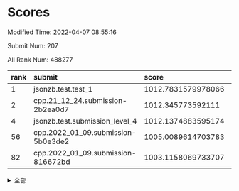 # Scores

Modified Time: 2022-04-07 08:55:16

Submit Num: 207

All Rank Num: 488277

| rank |               submit               |       score        |       sigma        | pk_num |
| :--- | :--------------------------------- | :----------------- | :----------------- | :----- |
| 1    | jsonzb.test.test_1                 | 1012.7831579978066 | 0.7981856279260612 | 9435   |
| 2    | cpp.21_12_24.submission-2b2ea0d7   | 1012.345773592111  | 0.7917556262354721 | 9433   |
| 4    | jsonzb.test.submission_level_4     | 1012.1374883595174 | 0.7701374565163365 | 9437   |
| 56   | cpp.2022_01_09.submission-5b0e3de2 | 1005.0089614703783 | 0.7255136436692303 | 9436   |
| 82   | cpp.2022_01_09.submission-816672bd | 1003.1158069733707 | 0.704714706807205  | 9435   |


<details>
<summary>全部</summary>

| rank |                 submit                 |       score        |       sigma        | pk_num |
| :--- | :------------------------------------- | :----------------- | :----------------- | :----- |
| 1    | jsonzb.test.test_1                     | 1012.7831579978066 | 0.7981856279260612 | 9435   |
| 2    | cpp.21_12_24.submission-2b2ea0d7       | 1012.345773592111  | 0.7917556262354721 | 9433   |
| 3    | gobigger.level_3.submission_level_3_39 | 1012.3185478104602 | 0.7917415611941518 | 9435   |
| 4    | jsonzb.test.submission_level_4         | 1012.1374883595174 | 0.7701374565163365 | 9437   |
| 5    | gobigger.level_3.submission_level_3_23 | 1011.7971910288134 | 0.7932620884376737 | 9439   |
| 6    | gobigger.level_3.submission_level_3_9  | 1011.5674423108014 | 0.7572146858095471 | 9436   |
| 7    | gobigger.level_3.submission_level_3_15 | 1011.3768540882987 | 0.7819278734169253 | 9437   |
| 8    | gobigger.level_3.submission_level_3_17 | 1010.9867860966855 | 0.774446026627834  | 9438   |
| 9    | gobigger.level_3.submission_level_3_8  | 1010.9457632766726 | 0.7700628690804187 | 9435   |
| 10   | gobigger.level_3.submission_level_3_12 | 1010.9390499618717 | 0.7817851619816133 | 9437   |
| 11   | gobigger.level_3.submission_level_3_25 | 1010.8595606567104 | 0.7778126586901392 | 9433   |
| 12   | gobigger.level_3.submission_level_3_48 | 1010.7003750258592 | 0.7777392745637386 | 9435   |
| 13   | gobigger.level_3.submission_level_3_36 | 1010.475734883671  | 0.7426073551838733 | 9436   |
| 14   | gobigger.level_3.submission_level_3_32 | 1010.461902997489  | 0.7672427213706436 | 9435   |
| 15   | gobigger.level_3.submission_level_3_42 | 1010.4341442898185 | 0.7694645757189001 | 9437   |
| 16   | gobigger.level_3.submission_level_3_35 | 1010.4081662112422 | 0.7672674311261508 | 9438   |
| 17   | gobigger.level_3.submission_level_3_40 | 1010.3720015946755 | 0.7539723463999005 | 9434   |
| 18   | gobigger.level_3.submission_level_3_37 | 1010.287311823841  | 0.7747193106548255 | 9436   |
| 19   | gobigger.level_3.submission_level_3_0  | 1010.2580195726836 | 0.7584454843035361 | 9434   |
| 20   | gobigger.level_3.submission_level_3_7  | 1010.2298113327347 | 0.7565813759551965 | 9440   |
| 21   | gobigger.level_3.submission_level_3_43 | 1010.1247012967982 | 0.7758021867094861 | 9436   |
| 22   | gobigger.level_3.submission_level_3_13 | 1010.1156905237777 | 0.7555681850519675 | 9442   |
| 23   | gobigger.level_3.submission_level_3_30 | 1010.1133392964549 | 0.7607025497932884 | 9438   |
| 24   | gobigger.level_3.submission_level_3_22 | 1010.0870761159052 | 0.7693598675180944 | 9435   |
| 25   | gobigger.level_3.submission_level_3_3  | 1010.0403883924146 | 0.7506232573672528 | 9432   |
| 26   | gobigger.level_3.submission_level_3_46 | 1010.0115448757842 | 0.7449400191987788 | 9432   |
| 27   | gobigger.level_3.submission_level_3_31 | 1009.9985984371091 | 0.7598063645649533 | 9438   |
| 28   | gobigger.level_3.submission_level_3_24 | 1009.9027488910132 | 0.752237261108465  | 9434   |
| 29   | gobigger.level_3.submission_level_3_26 | 1009.9023876308808 | 0.7726087051421161 | 9437   |
| 30   | gobigger.level_3.submission_level_3_33 | 1009.8763604659142 | 0.7414884599932435 | 9438   |
| 31   | gobigger.level_3.submission_level_3_19 | 1009.8422148214701 | 0.7525544550636825 | 9432   |
| 32   | gobigger.level_3.submission_level_3_47 | 1009.8263553668723 | 0.7409332092647741 | 9431   |
| 33   | gobigger.level_3.submission_level_3_4  | 1009.7465482052695 | 0.7486818641407574 | 9438   |
| 34   | gobigger.level_3.submission_level_3_41 | 1009.6716370588538 | 0.7380587908214343 | 9432   |
| 35   | gobigger.level_3.submission_level_3_16 | 1009.5426572833896 | 0.7540879155489523 | 9434   |
| 36   | gobigger.level_3.submission_level_3_18 | 1009.536265995618  | 0.7473675810070378 | 9436   |
| 37   | gobigger.level_3.submission_level_3_10 | 1009.5355437779623 | 0.7654373582458321 | 9436   |
| 38   | gobigger.level_3.submission_level_3_2  | 1009.5252055864573 | 0.756236467684228  | 9436   |
| 39   | gobigger.level_3.submission_level_3_49 | 1009.510136081166  | 0.752462483966311  | 9435   |
| 40   | gobigger.level_3.submission_level_3_14 | 1009.5064216790133 | 0.745293958960898  | 9432   |
| 41   | gobigger.level_3.submission_level_3_6  | 1009.4886926139089 | 0.7577181300795093 | 9434   |
| 42   | gobigger.level_3.submission_level_3_28 | 1009.3336637368346 | 0.7233313617187149 | 9439   |
| 43   | gobigger.level_3.submission_level_3_34 | 1009.3191706127812 | 0.7526788788628371 | 9437   |
| 44   | gobigger.level_3.submission_level_3_11 | 1009.3156946864495 | 0.7578705073469639 | 9437   |
| 45   | gobigger.level_3.submission_level_3_1  | 1009.3086261310935 | 0.7388821319431176 | 9435   |
| 46   | gobigger.level_3.submission_level_3_5  | 1009.2395987844604 | 0.7590323247279667 | 9434   |
| 47   | gobigger.level_3.submission_level_3_44 | 1009.1343913109843 | 0.7749294418469164 | 9437   |
| 48   | gobigger.level_3.submission_level_3_27 | 1009.0518333653039 | 0.7479881119553035 | 9435   |
| 49   | gobigger.level_3.submission_level_3_21 | 1009.0013515163438 | 0.7560478605660457 | 9432   |
| 50   | gobigger.level_3.submission_level_3_29 | 1008.9775899456127 | 0.7493590551592549 | 9433   |
| 51   | gobigger.level_3.submission_level_3_20 | 1008.643689173736  | 0.7521520640349324 | 9434   |
| 52   | gobigger.level_3.submission_level_3_45 | 1008.5480572457252 | 0.7576163258976004 | 9440   |
| 53   | gobigger.level_3.submission_level_3_38 | 1007.8805625576199 | 0.7337754112003301 | 9436   |
| 54   | gobigger.level_1.submission_level_1_45 | 1005.7308725039172 | 0.7270961218253591 | 9440   |
| 55   | gobigger.level_1.submission_level_1_49 | 1005.0218414008089 | 0.7175569831531289 | 9433   |
| 56   | cpp.2022_01_09.submission-5b0e3de2     | 1005.0089614703783 | 0.7255136436692303 | 9436   |
| 57   | gobigger.level_1.submission_level_1_19 | 1004.6808868564601 | 0.7126348562518182 | 9435   |
| 58   | gobigger.level_1.submission_level_1_9  | 1004.6063111868999 | 0.7143329167949543 | 9435   |
| 59   | gobigger.level_1.submission_level_1_43 | 1004.4447893942098 | 0.7149082773557144 | 9434   |
| 60   | gobigger.level_1.submission_level_1_16 | 1004.2814191761199 | 0.7147581875788808 | 9438   |
| 61   | gobigger.level_1.submission_level_1_35 | 1004.0803885160141 | 0.7178070133898069 | 9435   |
| 62   | gobigger.level_1.submission_level_1_23 | 1003.9560765227063 | 0.7169262508368605 | 9435   |
| 63   | gobigger.level_1.submission_level_1_38 | 1003.9560648515406 | 0.7189768500311081 | 9433   |
| 64   | gobigger.level_1.submission_level_1_21 | 1003.9045600860048 | 0.7216066870328004 | 9437   |
| 65   | gobigger.level_1.submission_level_1_41 | 1003.7819019915897 | 0.73369154022481   | 9439   |
| 66   | gobigger.level_1.submission_level_1_17 | 1003.7530230109442 | 0.7220511438344631 | 9433   |
| 67   | gobigger.level_1.submission_level_1_28 | 1003.7466173068957 | 0.7105022871380983 | 9439   |
| 68   | gobigger.level_1.submission_level_1_37 | 1003.7320920474539 | 0.720432577448901  | 9428   |
| 69   | gobigger.level_1.submission_level_1_1  | 1003.6931756708036 | 0.7301685888990187 | 9437   |
| 70   | gobigger.level_1.submission_level_1_36 | 1003.6910685340812 | 0.7178863932642365 | 9435   |
| 71   | gobigger.level_1.submission_level_1_10 | 1003.5812348859331 | 0.7201691410681681 | 9436   |
| 72   | gobigger.level_1.submission_level_1_6  | 1003.5748289163613 | 0.7240598682377801 | 9434   |
| 73   | gobigger.level_1.submission_level_1_47 | 1003.5628455951519 | 0.7198479050842423 | 9433   |
| 74   | gobigger.level_1.submission_level_1_7  | 1003.5232787622813 | 0.7231719858334145 | 9437   |
| 75   | gobigger.level_1.submission_level_1_44 | 1003.5159458536277 | 0.7100156190840088 | 9439   |
| 76   | gobigger.level_1.submission_level_1_40 | 1003.5136110437778 | 0.715218203876959  | 9434   |
| 77   | gobigger.level_1.submission_level_1_14 | 1003.4622748371617 | 0.7119628770289574 | 9433   |
| 78   | gobigger.level_1.submission_level_1_4  | 1003.3896317751874 | 0.7222814273566166 | 9437   |
| 79   | gobigger.level_1.submission_level_1_2  | 1003.31104590331   | 0.7176915164414951 | 9436   |
| 80   | gobigger.level_1.submission_level_1_11 | 1003.2468460215699 | 0.7085343501944668 | 9435   |
| 81   | gobigger.level_1.submission_level_1_42 | 1003.1924937749304 | 0.6937916234362073 | 9436   |
| 82   | cpp.2022_01_09.submission-816672bd     | 1003.1158069733707 | 0.704714706807205  | 9435   |
| 83   | gobigger.level_1.submission_level_1_20 | 1003.0878623216026 | 0.7111425116605802 | 9439   |
| 84   | gobigger.level_1.submission_level_1_32 | 1003.0454785543361 | 0.709383181791939  | 9435   |
| 85   | gobigger.level_1.submission_level_1_22 | 1003.0406840597085 | 0.7019268173785941 | 9436   |
| 86   | gobigger.level_1.submission_level_1_25 | 1002.9977685239378 | 0.7147181441810634 | 9437   |
| 87   | gobigger.level_1.submission_level_1_3  | 1002.9802861536659 | 0.7220334646206106 | 9441   |
| 88   | gobigger.level_1.submission_level_1_5  | 1002.9643266481246 | 0.7216817841026455 | 9440   |
| 89   | gobigger.level_1.submission_level_1_12 | 1002.9466209409894 | 0.7193989070816477 | 9437   |
| 90   | gobigger.level_1.submission_level_1_26 | 1002.9228700709258 | 0.729560790744074  | 9431   |
| 91   | gobigger.level_1.submission_level_1_27 | 1002.8504208359851 | 0.7268971733419406 | 9436   |
| 92   | gobigger.level_1.submission_level_1_18 | 1002.8194841758501 | 0.7134027637709914 | 9437   |
| 93   | gobigger.level_1.submission_level_1_24 | 1002.7962561851733 | 0.7273286646438267 | 9437   |
| 94   | gobigger.level_1.submission_level_1_34 | 1002.7817873216329 | 0.7185051298394736 | 9439   |
| 95   | gobigger.level_1.submission_level_1_29 | 1002.7445507343768 | 0.7183150734693947 | 9439   |
| 96   | gobigger.level_1.submission_level_1_33 | 1002.7299286026672 | 0.7123709368137867 | 9434   |
| 97   | gobigger.level_1.submission_level_1_30 | 1002.7026079035064 | 0.7194661024379494 | 9434   |
| 98   | gobigger.level_1.submission_level_1_48 | 1002.6943323218533 | 0.7131730298810331 | 9437   |
| 99   | gobigger.level_1.submission_level_1_8  | 1002.4690118847693 | 0.7151975903633891 | 9435   |
| 100  | gobigger.level_1.submission_level_1_0  | 1002.4579386250462 | 0.724355028847177  | 9432   |
| 101  | gobigger.level_1.submission_level_1_39 | 1002.2844334382083 | 0.7100711123704062 | 9433   |
| 102  | gobigger.level_1.submission_level_1_31 | 1002.2758830663241 | 0.7066706825851741 | 9433   |
| 103  | gobigger.level_1.submission_level_1_13 | 1002.1040070189816 | 0.7053818539881047 | 9430   |
| 104  | gobigger.level_1.submission_level_1_46 | 1001.6825176168785 | 0.7094884844441569 | 9432   |
| 105  | gobigger.level_1.submission_level_1_15 | 1001.5026349601225 | 0.6990548981791194 | 9429   |
| 106  | gobigger.random.submission_random_25   | 997.4257481487849  | 0.7131158367816135 | 9430   |
| 107  | gobigger.random.submission_random_44   | 997.2781819484458  | 0.7078660597136976 | 9436   |
| 108  | gobigger.random.submission_random_6    | 997.1060211605105  | 0.7094748300453464 | 9430   |
| 109  | gobigger.random.submission_random_3    | 997.0112185369672  | 0.7075906405996082 | 9432   |
| 110  | gobigger.random.submission_random_21   | 996.9834302345788  | 0.7099283191076555 | 9438   |
| 111  | gobigger.random.submission_random_29   | 996.9435832921034  | 0.7065744826362149 | 9433   |
| 112  | gobigger.random.submission_random_18   | 996.8527092931333  | 0.7105547834481399 | 9433   |
| 113  | gobigger.random.submission_random_33   | 996.8088232832406  | 0.7127229529430172 | 9437   |
| 114  | gobigger.random.submission_random_35   | 996.7646882009642  | 0.7092850869519681 | 9437   |
| 115  | gobigger.random.submission_random_7    | 996.7162744285292  | 0.7243622367957638 | 9436   |
| 116  | gobigger.random.submission_random_10   | 996.4952999764009  | 0.709637090606631  | 9434   |
| 117  | gobigger.random.submission_random_42   | 996.4731876068824  | 0.7164695607890991 | 9434   |
| 118  | gobigger.random.submission_random_17   | 996.4477348792014  | 0.7079416714791748 | 9435   |
| 119  | gobigger.random.submission_random_9    | 996.3781382206051  | 0.7076911720526221 | 9434   |
| 120  | gobigger.random.submission_random_31   | 996.3537092266644  | 0.7144520343902334 | 9428   |
| 121  | gobigger.random.submission_random_34   | 996.3492399926905  | 0.7097394014044401 | 9434   |
| 122  | gobigger.random.submission_random_49   | 996.3266754093361  | 0.7068863833688512 | 9439   |
| 123  | gobigger.random.submission_random_36   | 996.2997084795113  | 0.7061200755623062 | 9438   |
| 124  | gobigger.random.submission_random_15   | 996.2306061640477  | 0.7173680417294175 | 9431   |
| 125  | gobigger.random.submission_random_16   | 996.1820369779601  | 0.7183844870597608 | 9437   |
| 126  | gobigger.random.submission_random_11   | 996.1760934213441  | 0.7007431295729492 | 9429   |
| 127  | gobigger.random.submission_random_19   | 996.1432520560269  | 0.7100779005003074 | 9436   |
| 128  | gobigger.random.submission_random_40   | 996.1137415170374  | 0.6987460623121401 | 9438   |
| 129  | gobigger.random.submission_random_48   | 996.1084444004806  | 0.7287937931922772 | 9438   |
| 130  | gobigger.random.submission_random_8    | 996.04335071944    | 0.7077419693137701 | 9433   |
| 131  | gobigger.random.submission_random_43   | 996.0025952610417  | 0.7071826699445277 | 9434   |
| 132  | gobigger.random.submission_random_39   | 995.9780160601457  | 0.7151499415675378 | 9443   |
| 133  | gobigger.random.submission_random_23   | 995.920787978934   | 0.7236718308514112 | 9432   |
| 134  | gobigger.random.submission_random_0    | 995.9174842836868  | 0.7005286694375873 | 9439   |
| 135  | gobigger.random.submission_random_2    | 995.872742962117   | 0.7050531774424396 | 9440   |
| 136  | gobigger.random.submission_random_28   | 995.8292861973932  | 0.7188958490758716 | 9437   |
| 137  | gobigger.random.submission_random_32   | 995.8253794113084  | 0.720084373045558  | 9435   |
| 138  | gobigger.random.submission_random_20   | 995.7109294417199  | 0.7151374792709638 | 9434   |
| 139  | gobigger.random.submission_random_14   | 995.6978913812106  | 0.707077107813647  | 9436   |
| 140  | gobigger.random.submission_random_37   | 995.6925135128113  | 0.7122732504156577 | 9435   |
| 141  | gobigger.random.submission_random_22   | 995.5602364868895  | 0.7189297645385716 | 9432   |
| 142  | gobigger.random.submission_random_12   | 995.5377115469512  | 0.7058586033723114 | 9433   |
| 143  | gobigger.random.submission_random_1    | 995.5281363114996  | 0.7061832885455401 | 9438   |
| 144  | gobigger.random.submission_random_27   | 995.4436763444807  | 0.718578274471424  | 9433   |
| 145  | gobigger.random.submission_random_45   | 995.4427058654827  | 0.7208484590614036 | 9436   |
| 146  | gobigger.random.submission_random_4    | 995.4175065667598  | 0.7071140297571463 | 9429   |
| 147  | gobigger.random.submission_random_30   | 995.3799954310043  | 0.7144591524009837 | 9432   |
| 148  | gobigger.random.submission_random_38   | 995.2015981534776  | 0.7165412979809167 | 9437   |
| 149  | gobigger.random.submission_random_24   | 995.1717866920427  | 0.715826282051912  | 9437   |
| 150  | gobigger.random.submission_random_26   | 995.1626604347656  | 0.7100269071835973 | 9432   |
| 151  | gobigger.random.submission_random_5    | 994.8626458410944  | 0.7270718607808861 | 9440   |
| 152  | gobigger.random.submission_random_13   | 994.719914261054   | 0.7068302090534595 | 9436   |
| 153  | gobigger.random.submission_random_46   | 994.5953991722916  | 0.7027639190077877 | 9437   |
| 154  | gobigger.random.submission_random_41   | 994.5766740515332  | 0.7094243463320613 | 9436   |
| 155  | gobigger.level_2.submission_level_2_11 | 994.1085897194791  | 0.7408954518251276 | 9438   |
| 156  | gobigger.random.submission_random_47   | 994.0757912989164  | 0.7340896075591139 | 9429   |
| 157  | gobigger.level_2.submission_level_2_4  | 993.9976594741805  | 0.731878260658446  | 9435   |
| 158  | gobigger.level_2.submission_level_2_15 | 993.8226449439314  | 0.7340659092000834 | 9437   |
| 159  | gobigger.level_2.submission_level_2_22 | 993.8110207453659  | 0.7432260064971492 | 9438   |
| 160  | gobigger.level_2.submission_level_2_44 | 993.7987442836255  | 0.7308242631606656 | 9432   |
| 161  | gobigger.level_2.submission_level_2_1  | 993.7667330333012  | 0.7206917905186799 | 9436   |
| 162  | gobigger.level_2.submission_level_2_12 | 993.6096489042759  | 0.7308117675041906 | 9430   |
| 163  | gobigger.level_2.submission_level_2_18 | 993.5234385212924  | 0.7357976998477389 | 9435   |
| 164  | gobigger.level_2.submission_level_2_5  | 993.4429471735467  | 0.7421343440899298 | 9437   |
| 165  | gobigger.level_2.submission_level_2_31 | 993.2975794277635  | 0.7379959758331444 | 9432   |
| 166  | gobigger.level_2.submission_level_2_9  | 993.2030946411561  | 0.7469261807475327 | 9435   |
| 167  | gobigger.level_2.submission_level_2_6  | 993.0751663616239  | 0.7268576400389947 | 9431   |
| 168  | gobigger.level_2.submission_level_2_35 | 993.0699006913138  | 0.7502669347549873 | 9439   |
| 169  | gobigger.level_2.submission_level_2_34 | 992.9536119435066  | 0.7382553577302693 | 9438   |
| 170  | gobigger.level_2.submission_level_2_45 | 992.8993821425263  | 0.7269949779184751 | 9438   |
| 171  | gobigger.level_2.submission_level_2_49 | 992.8325534613621  | 0.7415358985852625 | 9433   |
| 172  | gobigger.level_2.submission_level_2_46 | 992.7735466575202  | 0.7528642916761409 | 9439   |
| 173  | gobigger.level_2.submission_level_2_0  | 992.6395599458815  | 0.7514895147136657 | 9433   |
| 174  | gobigger.level_2.submission_level_2_24 | 992.6082563542543  | 0.7422033091636888 | 9438   |
| 175  | gobigger.level_2.submission_level_2_38 | 992.5649129336635  | 0.7415228488795707 | 9440   |
| 176  | gobigger.level_2.submission_level_2_30 | 992.5032256457968  | 0.7481051657370741 | 9440   |
| 177  | gobigger.level_2.submission_level_2_28 | 992.3646631626713  | 0.7677421113520818 | 9438   |
| 178  | gobigger.level_2.submission_level_2_27 | 992.345995286517   | 0.7500279104726246 | 9437   |
| 179  | gobigger.level_2.submission_level_2_2  | 992.2892126366214  | 0.7496347667921992 | 9432   |
| 180  | gobigger.level_2.submission_level_2_8  | 992.2366990099216  | 0.7712340879498972 | 9431   |
| 181  | gobigger.level_2.submission_level_2_10 | 992.1937035931503  | 0.7677409625913697 | 9430   |
| 182  | gobigger.level_2.submission_level_2_25 | 992.1215381285095  | 0.7533329926327021 | 9434   |
| 183  | gobigger.level_2.submission_level_2_42 | 992.0429639470375  | 0.7606384168142512 | 9441   |
| 184  | gobigger.level_2.submission_level_2_36 | 992.0331507140482  | 0.7399120739252688 | 9433   |
| 185  | gobigger.level_2.submission_level_2_43 | 992.025227587188   | 0.7450592666468425 | 9432   |
| 186  | gobigger.level_2.submission_level_2_47 | 991.9541249235021  | 0.7698418390123103 | 9435   |
| 187  | gobigger.level_2.submission_level_2_14 | 991.937962963038   | 0.7530177214655942 | 9436   |
| 188  | gobigger.level_2.submission_level_2_39 | 991.8100370199496  | 0.7417009834064492 | 9432   |
| 189  | gobigger.level_2.submission_level_2_19 | 991.7427323977197  | 0.739729642686186  | 9432   |
| 190  | gobigger.level_2.submission_level_2_33 | 991.6359440685505  | 0.742483371330339  | 9438   |
| 191  | gobigger.level_2.submission_level_2_20 | 991.6195547926479  | 0.760692151828902  | 9435   |
| 192  | gobigger.level_2.submission_level_2_40 | 991.5695029803338  | 0.7526026355581678 | 9435   |
| 193  | gobigger.level_2.submission_level_2_41 | 991.4413442842256  | 0.7407520916677837 | 9438   |
| 194  | gobigger.level_2.submission_level_2_17 | 991.3227478137359  | 0.7623726122150806 | 9436   |
| 195  | gobigger.level_2.submission_level_2_48 | 991.2746955228544  | 0.7511779221485084 | 9434   |
| 196  | gobigger.level_2.submission_level_2_21 | 991.2651014318533  | 0.7586059543239121 | 9437   |
| 197  | gobigger.level_2.submission_level_2_13 | 991.2585061458274  | 0.7387867456392316 | 9433   |
| 198  | gobigger.level_2.submission_level_2_3  | 991.189883516772   | 0.7547570329823681 | 9441   |
| 199  | gobigger.level_2.submission_level_2_26 | 991.1239206387976  | 0.7454664626688343 | 9434   |
| 200  | gobigger.level_2.submission_level_2_37 | 991.1125117566295  | 0.7661175138415579 | 9432   |
| 201  | gobigger.level_2.submission_level_2_16 | 990.9595852950147  | 0.7667576232437702 | 9436   |
| 202  | gobigger.level_2.submission_level_2_29 | 990.90780825014    | 0.762952820498742  | 9439   |
| 203  | gobigger.level_2.submission_level_2_32 | 990.5993596163969  | 0.7656100081232229 | 9428   |
| 204  | gobigger.level_2.submission_level_2_23 | 990.4612653832636  | 0.7748955530281859 | 9435   |
| 205  | gobigger.level_2.submission_level_2_7  | 990.1071507334536  | 0.7812383736153787 | 9437   |
| 206  | gobigger.none.submission_none_0        | 977.1004389269347  | 1.2910976921992947 | 9436   |
| 207  | gobigger.none.submission_none_1        | 976.0076255823845  | 1.5230316544422684 | 9441   |

</details>